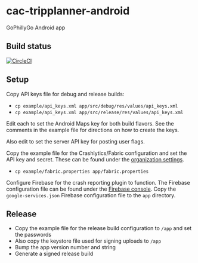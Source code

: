 # cac-tripplanner-android
GoPhillyGo Android app

## Build status

[![CircleCI](https://circleci.com/gh/azavea/cac-tripplanner-android.svg?style=svg)](https://circleci.com/gh/azavea/cac-tripplanner-android)


## Setup

Copy API keys file for debug and release builds:
 - `cp example/api_keys.xml app/src/debug/res/values/api_keys.xml`
 - `cp example/api_keys.xml app/src/release/res/values/api_keys.xml`

Edit each to set the Android Maps key for both build flavors. See the comments in the example file for directions on how to create the keys.

Also edit to set the server API key for posting user flags.

Copy the example file for the Crashlytics/Fabric configuration and set the API key and secret.
These can be found under the [organization settings](https://www.fabric.io/settings/organizations).

 - `cp example/fabric.properties app/fabric.properties`


Configure Firebase for the crash reporting plugin to function. The Firebase configuration file can be found under the [Firebase console](https://console.firebase.google.com). Copy the `google-services.json` Firebase configuration file to the `app` directory.


## Release

 - Copy the example file for the release build configuration to `/app` and set the passwords
 - Also copy the keystore file used for signing uploads to `/app`
 - Bump the app version number and string
 - Generate a signed release build
